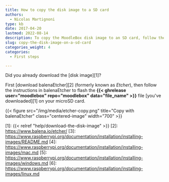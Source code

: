 ```yaml
---
title: How to copy the disk image to a SD card
authors:
  - Nicolas Martignoni
type: kb
date: 2017-04-20
lastmod: 2022-08-14
description: To copy the MoodleBox disk image to an SD card, follow these instructions.
slug: copy-the-disk-image-on-a-sd-card
categories_weight: 4
categories:
  - First steps

---
```

Did you already download the [disk image][1]?

First [download balenaEtcher][2] (formerly known as _Etcher_), then follow the instructions in balenaEtcher to flash the __{{< ghrelease user="moodlebox" repo="moodlebox" data="file_name" >}}__ file [you've downloaded][1] on your microSD card.

{{< figure src="/img/media/etcher-copy.png" title="Copy with balenaEtcher" class="centered-image" width="700" >}}

<!--
### For the geeks

If you prefer to use a command line interface to flash your card: extract the __{{< ghrelease user="moodlebox" repo="moodlebox" data="file_name" >}}__ file [you've downloaded][1] and follow the [instructions][3] to copy the disk image __moodlebox-{{< ghrelease user="moodlebox" repo="moodlebox" data="version" >}}.img__ to your microSD card.

  * [Mac OS instructions][4]
  * [Windows instructions][5]
  * [Linux instructions][6]
 -->

 [1]: {{< relref "help/download-the-disk-image" >}}
 [2]: https://www.balena.io/etcher/
 [3]: https://www.raspberrypi.org/documentation/installation/installing-images/README.md
 [4]: https://www.raspberrypi.org/documentation/installation/installing-images/mac.md
 [5]: https://www.raspberrypi.org/documentation/installation/installing-images/windows.md
 [6]: https://www.raspberrypi.org/documentation/installation/installing-images/linux.md
